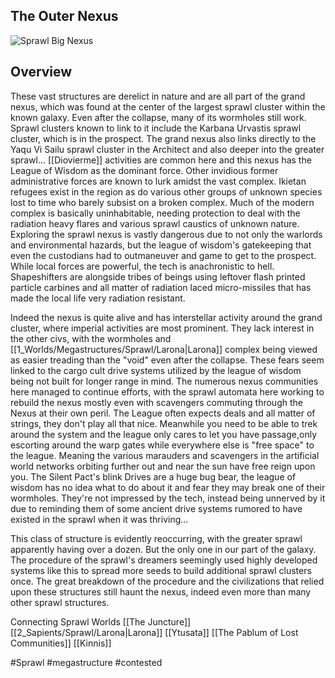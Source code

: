 ## The Outer Nexus

![Sprawl Big Nexus](/Stellar_Abyss_Setting_Bible/Photo_Directory/Nexus.JPG "Sprawl Big Nexus")

## Overview

These vast structures are derelict in nature and are all part of the grand nexus, which was found at the center of the largest sprawl cluster within the known galaxy.  Even after the collapse, many of its wormholes still work.  Sprawl clusters known to link to it include the Karbana Urvastis sprawl cluster, which is in the prospect.  The grand nexus also links directly to the Yaqu Vi Sailu sprawl cluster in the Architect and also deeper into the greater sprawl...  [[Diovierme]] activities are common here and this nexus has the League of Wisdom as the dominant force.  Other invidious former administrative forces are known to lurk amidst the vast complex.  Ikietan refugees exist in the region as do various other groups of unknown species lost to time who barely subsist on a broken complex.  Much of the modern complex is basically uninhabitable, needing protection to deal with the radiation heavy flares and various sprawl caustics of unknown nature.  Exploring the sprawl nexus is vastly dangerous due to not only the warlords and environmental hazards, but the league of wisdom's gatekeeping that even the custodians had to outmaneuver and game to get to the prospect.  While local forces are powerful, the tech is anachronistic to hell.  Shapeshifters are alongside tribes of beings using leftover flash printed particle carbines and all matter of radiation laced micro-missiles that has made the local life very radiation resistant.

Indeed the nexus is quite alive and has interstellar activity around the grand cluster, where imperial activities are most prominent.  They lack interest in the other civs, with the wormholes and [[1_Worlds/Megastructures/Sprawl/Larona|Larona]] complex being viewed as easier treading than the "void" even after the collapse.  These fears seem linked to the cargo cult drive systems utilized by the league of wisdom being not built for longer range in mind.  The numerous nexus communities here managed to continue efforts, with the sprawl automata here working to rebuild the nexus mostly even with scavengers commuting through the Nexus at their own peril.  The League often expects deals and all matter of strings, they don't play all that nice.  Meanwhile you need to be able to trek around the system and the league only cares to let you have passage,only escorting around the warp gates while everywhere else is "free space" to the league.  Meaning the various marauders and scavengers in the artificial world networks orbiting further out and near the sun have free reign upon you.  The Silent Pact's blink Drives are a huge bug bear, the league of wisdom has no idea what to do about it and fear they may break one of their wormholes.  They're not impressed by the tech, instead being unnerved by it due to reminding them of some ancient drive systems rumored to have existed in the sprawl when it was thriving...

This class of structure is evidently reoccurring, with the greater sprawl apparently having over a dozen.  But the only one in our part of the galaxy.  The procedure of the sprawl's dreamers seemingly used highly developed systems like this to spread more seeds to build additional sprawl clusters once.  The great breakdown of the procedure and the civilizations that relied upon these structures still haunt the nexus, indeed even more than many other sprawl structures.  

Connecting Sprawl Worlds
[[The Juncture]]
[[2_Sapients/Sprawl/Larona|Larona]]
[[Ytusata]]
[[The Pablum of Lost Communities]]
[[Kinnis]]

#Sprawl 
#megastructure 
#contested 